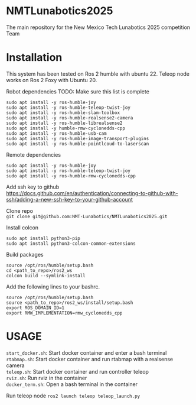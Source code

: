 # NMTLunabotics2025
The main repository for the New Mexico Tech Lunabotics 2025 competition Team

# Installation

This system has been tested on Ros 2 humble with ubuntu 22. Teleop node works on Ros 2 Foxy with Ubuntu 20.

Robot dependencies
TODO: Make sure this list is complete
```
sudo apt install -y ros-humble-joy
sudo apt install -y ros-humble-teleop-twist-joy
sudo apt install -y ros-humble-slam-toolbox
sudo apt install -y ros-humble-realsense2-camera
sudo apt install -y ros-humble-librealsense2
sudo apt install -y humble-rmw-cyclonedds-cpp
sudo apt install -y ros-humble-usb-cam
sudo apt install -y ros-humble-image-transport-plugins
sudo apt install -y ros-humble-pointlcoud-to-laserscan
```

Remote dependencies
```
sudo apt install -y ros-humble-joy
sudo apt install -y ros-humble-teleop-twist-joy
sudo apt install -y ros-humble-rmw-cyclonedds-cpp
```

Add ssh key to github  
<https://docs.github.com/en/authentication/connecting-to-github-with-ssh/adding-a-new-ssh-key-to-your-github-account>

Clone repo  
`git clone git@github.com:NMT-Lunabotics/NMTLunabotics2025.git`

Install colcon
```
sudo apt install python3-pip
sudo apt install python3-colcon-common-extensions
```

Build packages  
```
source /opt/ros/humble/setup.bash
cd <path_to_repo>/ros2_ws
colcon build --symlink-install
```

Add the following lines to your bashrc.  
```
source /opt/ros/humble/setup.bash
source <path_to_repo>/ros2_ws/install/setup.bash
export ROS_DOMAIN_ID=1
export RMW_IMPLEMENTATION=rmw_cyclonedds_cpp
```

# USAGE

`start_docker.sh`: Start docker container and enter a bash terminal  
`rtabmap.sh`: Start docker container and run rtabmap with a realsense camera  
`teleop.sh`: Start docker container and run controller teleop  
`rviz.sh`: Run rviz in the container  
`docker_term.sh`: Open a bash terminal in the container  

Run teleop node
`ros2 launch teleop teleop_launch.py`
